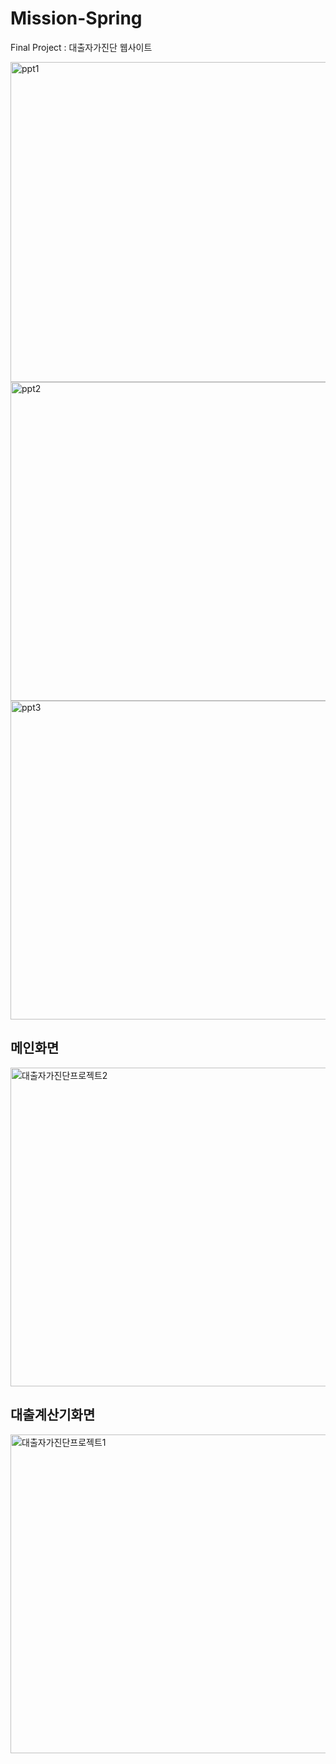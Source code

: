 # Mission-Spring
Final Project : 대출자가진단 웹사이트


<img width="512" alt="ppt1" src="https://user-images.githubusercontent.com/12682290/111071674-9c213d00-851a-11eb-96b1-c9c57c87a4fb.PNG">
<img width="510" alt="ppt2" src="https://user-images.githubusercontent.com/12682290/111071683-a3e0e180-851a-11eb-9034-efc8d715da5f.PNG">
<img width="510" alt="ppt3" src="https://user-images.githubusercontent.com/12682290/111071693-ad6a4980-851a-11eb-8d4d-b09361ff36e4.PNG">

## 메인화면
<img width="510" alt="대출자가진단프로젝트2" src="https://user-images.githubusercontent.com/12682290/111071702-bd822900-851a-11eb-84d2-9b4a60ec0db4.PNG">

## 대출계산기화면
<img width="510" alt="대출자가진단프로젝트1" src="https://user-images.githubusercontent.com/12682290/111071708-c541cd80-851a-11eb-9c00-9110e436a889.PNG">
